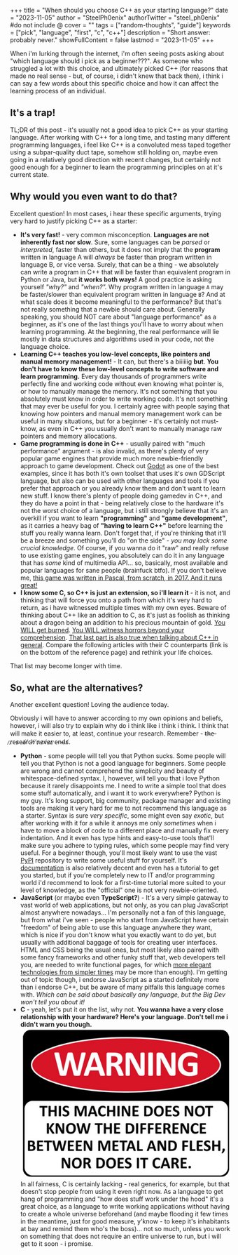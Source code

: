 +++
title = "When should you choose C++ as your starting language?"
date = "2023-11-05"
author = "SteelPh0enix"
authorTwitter = "steel_ph0enix" #do not include @
cover = ""
tags = ["random-thoughts", "guide"]
keywords = ["pick", "language", "first", "c", "c++"]
description = "Short answer: probably never."
showFullContent = false
lastmod = "2023-11-05"
+++

When i'm lurking through the internet, i'm often seeing posts asking about "which language should i pick as a beginner???". As someone who struggled a lot with this choice, and ultimately picked C++ (for reasons that made no real sense - but, of course, i didn't knew that back then), i think i can say a few words about this specific choice and how it can affect the learning process of an individual.

## It's a trap!

TL;DR of this post - it's usually not a good idea to pick C++ as your starting language. After working with C++ for a long time, and tasting many different programming languages, i feel like C++ is a convoluted mess taped together using a subpar-quality duct tape, somehow still holding on, maybe even going in a relatively good direction with recent changes, but certainly not good enough for a beginner to learn the programming principles on at it's current state.

## Why would you even want to do that?

Excellent question! In most cases, i hear these specific arguments, trying very hard to justify picking C++ as a starter:

* **It's very fast!** - very common misconception. **Languages are not inherently fast nor slow**. Sure, some languages can be *parsed* or *interpreted*, faster than others, but it does not imply that the **program** written in language A will *always* be faster than program written in language B, or vice versa. Surely, that can be a thing - we absolutely can write a program in C++ that will be faster than equivalent program in Python or Java, but **it works both ways!** A good practice is asking yourself *"why?"* and *"when?".* Why program written in language `A` may be faster/slower than equivalent program written in language `B`? And at what scale does it become meaningful to the performance? But that's not really something that a newbie should care about. Generally speaking, you should NOT care about "language performance" as a beginner, as it's one of the last things you'll have to worry about when learning programming. At the beginning, the real performance will lie mostly in data structures and algorithms used in your code, not the language choice.
* **Learning C++ teaches you low-level concepts, like pointers and manual memory management!** - It can, but there's a biiiiiig **but**. **You don't have to know these low-level concepts to write software and learn programming.** Every day thousands of programmers write perfectly fine and working code without even knowing what pointer is, or how to manually manage the memory. It's not something that you absolutely must know in order to write working code. It's not something that may ever be useful for you. I certainly agree with people saying that knowing how pointers and manual memory management work can be useful in many situations, but for a beginner - it's certainly not must-know, as even in C++ you usually don't want to manually manage raw pointers and memory allocations.
* **Game programming is done in C++** - usually paired with "much performance" argument - is also invalid, as there's plenty of very popular game engines that provide much more newbie-friendly approach to game development. Check out [Godot](https://godotengine.org/) as one of the best examples, since it has both it's own toolset that uses it's own GDScript language, but also can be used with other languages and tools if you prefer that approach or you already know them and don't want to learn new stuff. I know there's plenty of people doing gamedev in C++, and they do have a point in that - being relatively close to the hardware it's not the worst choice of a language, but i still strongly believe that it's an overkill if you want to learn **"programming"** and **"game development"**, as it carries a heavy bag of **"having to learn C++"** before learning the stuff you really wanna learn. Don't forget that, if you're thinking that it'll be a breeze and something you'll do "on the side" - *you may lack some crucial knowledge*. Of course, if you wanna do it "raw" and really refuse to use existing game engines, you absolutely can do it in any language that has *some* kind of multimedia API... so, basically, most available and popular languages for sane people (brainfuck btfo). If you don't believe me, [this game was written in Pascal, from scratch, in 2017. And it runs great!](https://store.steampowered.com/app/824600/HROT/)
* **I know some C, so C++ is just an extension, so i'll learn it** - it is not, and thinking that will force you onto a path from which it's very hard to return, as i have witnessed multiple times with my own eyes. Beware of thinking about C++ like an addition to C, as it's just as foolish as thinking about a dragon being an addition to his precious mountain of gold. [You WILL get burned](https://en.cppreference.com/w/cpp/language/initialization). [You WILL witness horrors beyond your comprehension](https://en.cppreference.com/w/cpp/language/lifetime). [That last part is also true when talking about C++ in general](https://en.cppreference.com/w/cpp/language/value_category). Compare the following articles with their C counterparts (link is on the bottom of the reference page) and rethink your life choices.

That list may become longer with time.

## So, what are the alternatives?

Another excellent question! Loving the audience today.

Obviously i will have to answer according to my own opinions and beliefs, however, i will also try to explain why do i think like i think i think. I think that will make it easier to, at least, continue your research. Remember - t̴h̴e̶ ̷r̷e̵s̷e̴a̸r̸c̴h̸ ̸n̷e̷v̸e̷r̷ ̷e̵n̵d̴s̸.

* **Python** - some people will tell you that Python sucks. Some people will tell you that Python is not a good language for beginners. Some people are wrong and cannot comprehend the simplicity and beauty of whitespace-defined syntax. I, however, will tell you that i love Python because it rarely disappoints me. I need to write a simple tool that does some stuff automatically, and i want it to work everywhere? Python is my guy. It's long support, big community, package manager and existing tools are making it very hard for me to not recommend this language as a starter. Syntax is sure *very specific*, some might even say *exotic*, but after working with it for a while it annoys me only *sometimes* when i have to move a block of code to a different place and manually fix every indentation. And it even has type hints and easy-to-use tools that'll make sure you adhere to typing rules, which some people may find very useful. For a beginner though, you'll most likely want to use the vast [PyPI](https://pypi.org/) repository to write some useful stuff for yourself. It's [documentation](https://docs.python.org/3/index.html) is also relatively decent and even has a tutorial to get you started, but if you're completely new to IT and/or programming world i'd recommend to look for a first-time tutorial more suited to your level of knowledge, as the "official" one is not very newbie-oriented.
* **JavaScript** (or maybe even **TypeScript?**) - It's a very simple gateway to vast world of web applications, but not only, as you can plug JavaScript almost anywhere nowadays... I'm personally not a fan of this language, but from what i've seen - people who start from JavaScript have certain "freedom" of being able to use this language anywhere they want, which is nice if you don't know what you exactly want to do yet, but usually with additional baggage of tools for creating user interfaces. HTML and CSS being the usual ones, but most likely also paired with some fancy frameworks and other funky stuff that, web developers tell you, are needed to write functional pages, for which [more elegant technologies from simpler times](https://htmx.org/) may be more than enough). I'm getting out of topic though, i endorse JavaScript as a started definitely more than i endorse C++, but be aware of many pitfalls this language comes with. *Which can be said about basically any language, but the Big Dev won't tell you about it!*
* **C** - yeah, let's put it on the list, why not. **You wanna have a very close relationship with your hardware? Here's your language. Don't tell me i didn't warn you though.** <center>![c-machine](/img/this_machine_does_not_know_the_difference.png)</center> In all fairness, C is certainly lacking - real generics, for example, but that doesn't stop people from using it even right now. As a language to get hang of programming and "how does stuff work under the hood" it's a great choice, as a language to write working applications without having to create a whole universe beforehand (and maybe flooding it few times in the meantime, just for good measure, y'know - to keep it's inhabitants at bay and remind them who's the boss)... not so much, unless you work on something that does not require an entire universe to run, but i will get to it soon - i promise.
